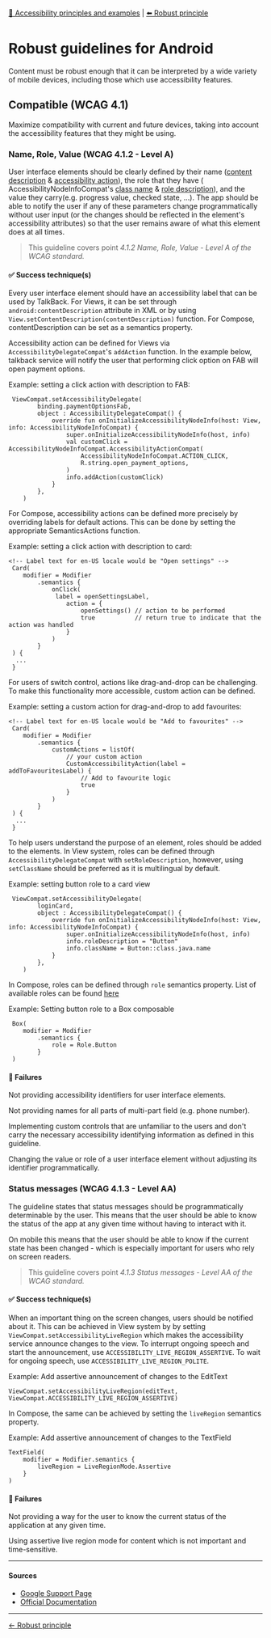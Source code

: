 [🔼 Accessibility principles and examples](../../principles/accessibility_principles_and_examples.md  "Accessibility principles and examples") | [⬅️ Robust principle](../../principles/robust_principle.md "Robust principle")

# Robust guidelines for Android

Content must be robust enough that it can be interpreted by a wide variety of mobile devices, including those which use accessibility
features.

## Compatible (WCAG 4.1)

Maximize compatibility with current and future devices, taking into account the accessibility features that they might be using.

### Name, Role, Value (WCAG 4.1.2 - Level A)

User interface elements should be clearly defined by their
name ([content description](https://developer.android.com/reference/android/view/View.html#attr_android:contentDescription) & [accessibility action](https://developer.android.com/reference/android/view/accessibility/AccessibilityNodeInfo.AccessibilityAction)),
the role that they have (
AccessibilityNodeInfoCompat's [class name](https://developer.android.com/reference/androidx/core/view/accessibility/AccessibilityNodeInfoCompat#setClassName(java.lang.CharSequence)) & [role description](https://developer.android.com/reference/androidx/core/view/accessibility/AccessibilityNodeInfoCompat#setRoleDescription(java.lang.CharSequence))),
and the value they carry(e.g. progress value, checked state, ...). The app should be able to notify the user if any of these parameters
change programmatically without user input (or the changes should be reflected in the element's accessibility attributes) so that the user
remains aware of what this element does at all times.

> This guideline covers point *4.1.2 Name, Role, Value - Level A of the WCAG standard.*

#### ✅ Success technique(s)

Every user interface element should have an accessibility label that can be used by TalkBack. For Views, it can be set through
`android:contentDescription` attribute in XML or by using `View.setContentDescription(contentDescription)` function.
For Compose, contentDescription can be set as a semantics property.

Accessibility action can be defined for Views via `AccessibilityDelegateCompat`'s `addAction` function.
In the example below, talkback service will notify the user that performing click option on FAB will open payment options.

Example: setting a click action with description to FAB:

```
 ViewCompat.setAccessibilityDelegate(
        binding.paymentOptionsFab,
        object : AccessibilityDelegateCompat() {
            override fun onInitializeAccessibilityNodeInfo(host: View, info: AccessibilityNodeInfoCompat) {
                super.onInitializeAccessibilityNodeInfo(host, info)
                val customClick = AccessibilityNodeInfoCompat.AccessibilityActionCompat(
                    AccessibilityNodeInfoCompat.ACTION_CLICK,
                    R.string.open_payment_options,
                )
                info.addAction(customClick)
            }
        },
    )
```

For Compose, accessibility actions can be defined more precisely by overriding labels for default actions. This can be done by setting the
appropriate SemanticsActions function.

Example: setting a click action with description to card:

```
<!-- Label text for en-US locale would be "Open settings" -->
 Card(
    modifier = Modifier
        .semantics {
            onClick(
             label = openSettingsLabel,
                action = {
                    openSettings() // action to be performed
                    true           // return true to indicate that the action was handled
                }
            )
        }
 ) {
  ...
 }
```

For users of switch control, actions like drag-and-drop can be challenging. To make this functionality more accessible, custom action can be
defined.

Example: setting a custom action for drag-and-drop to add favourites:

```
<!-- Label text for en-US locale would be "Add to favourites" -->
 Card(
    modifier = Modifier
        .semantics {
            customActions = listOf(
                // your custom action
                CustomAccessibilityAction(label = addToFavouritesLabel) {
                    // Add to favourite logic
                    true
                }
            )
        }
 ) {
  ...
 }
```

To help users understand the purpose of an element, roles should be added to the elements.
In View system, roles can be defined through `AccessibilityDelegateCompat` with `setRoleDescription`, however, using `setClassName` should
be preferred as it is multilingual by default.

Example: setting button role to a card view

```
 ViewCompat.setAccessibilityDelegate(
        loginCard,
        object : AccessibilityDelegateCompat() {
            override fun onInitializeAccessibilityNodeInfo(host: View, info: AccessibilityNodeInfoCompat) {
                super.onInitializeAccessibilityNodeInfo(host, info)
                info.roleDescription = "Button"
                info.className = Button::class.java.name
            }
        },
    )
```

In Compose, roles can be defined through `role` semantics property. List of available roles can be
found [here](https://developer.android.com/reference/kotlin/androidx/compose/ui/semantics/Role)

Example: Setting button role to a Box composable

```
 Box(
    modifier = Modifier
        .semantics {
            role = Role.Button
        }
 ) 
```

#### 🚫 Failures

Not providing accessibility identifiers for user interface elements.

Not providing names for all parts of multi-part field (e.g. phone number).

Implementing custom controls that are unfamiliar to the users and don't carry the necessary accessibility identifying information as defined
in this guideline.

Changing the value or role of a user interface element without adjusting its identifier programmatically.

### Status messages (WCAG 4.1.3 - Level AA)

The guideline states that status messages should be programmatically determinable by the user.
This means that the user should be able to know the status of the app at any given time without having to interact with it.

On mobile this means that the user should be able to know if the current state has been changed - which is especially important for users who rely on screen readers.

> This guideline covers point *4.1.3 Status messages - Level AA of the WCAG standard.*

#### ✅ Success technique(s)

When an important thing on the screen changes, users should be notified about it.
This can be achieved in View system by by setting `ViewCompat.setAccessibilityLiveRegion` which makes the accessibility service announce
changes to the view.
To interrupt ongoing speech and start the announcement, use `ACCESSIBILITY_LIVE_REGION_ASSERTIVE`. To wait for ongoing speech, use `ACCESSIBILITY_LIVE_REGION_POLITE`.

Example: Add assertive announcement of changes to the EditText

```
ViewCompat.setAccessibilityLiveRegion(editText, ViewCompat.ACCESSIBILITY_LIVE_REGION_ASSERTIVE)
```

In Compose, the same can be achieved by setting the `liveRegion` semantics property.

Example: Add assertive announcement of changes to the TextField

```
TextField(
    modifier = Modifier.semantics {
        liveRegion = LiveRegionMode.Assertive
    }
)
```

#### 🚫 Failures

Not providing a way for the user to know the current status of the application at any given time.

Using assertive live region mode for content which is not important and time-sensitive. 

---

#### Sources

- [Google Support Page](https://support.google.com/accessibility/android)
- [Official Documentation](https://developer.android.com/guide/topics/ui/accessibility)

---

[← Robust principle](../../principles/robust_principle.md "Robust principle")
